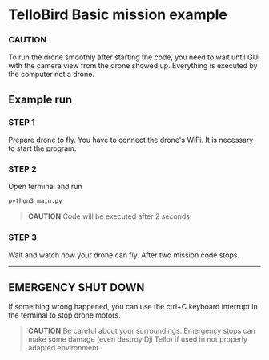 # TelloBird Basic mission example
### CAUTION
To run the drone smoothly after starting the code, you need to wait until GUI with the camera view from the drone showed up. Everything is executed by the computer not a drone. 
## Example run
### STEP 1
Prepare drone to fly. You have to connect the drone's WiFi. It is necessary to start the program.
### STEP 2 
Open terminal and run
```bash
python3 main.py
```
> __CAUTION__
> Code will be executed after 2 seconds.

### STEP 3 
Wait and watch how your drone can fly. After two mission code stops.
***

## EMERGENCY SHUT DOWN
If something wrong happened, you can use the ctrl+C keyboard interrupt in the terminal to stop drone motors. 
> __CAUTION__
> Be careful about your surroundings. Emergency stops can make some damage (even destroy Dji Tello) if used in not properly adapted environment.
